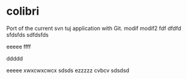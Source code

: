 colibri
=======

Port of the current svn tuj application with Git.
modif
modif2
fdf
dfdfd
sfdsfds
sdfdsfds


eeeee
ffff

ddddd



eeeee
xwxcwxcwcx
sdsds
ezzzzz
cvbcv
sdsdsd

